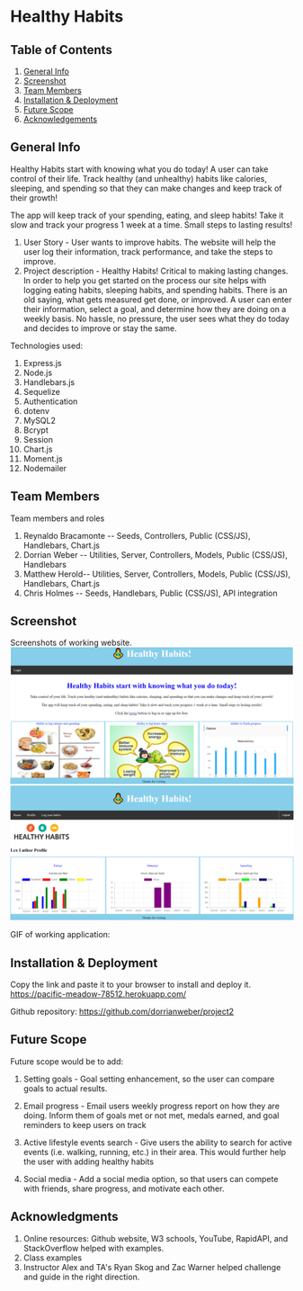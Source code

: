 # Healthy Habits

## Table of Contents

1. [General Info](#general-info)
2. [Screenshot](#Screenshot)
3. [Team Members](#Team-members)
4. [Installation & Deployment](#Installation-Deployment)
5. [Future Scope](#Future_scope)
6. [Acknowledgements](#Acknowledgements)

## General Info

Healthy Habits start with knowing what you do today!
A user can take control of their life. Track healthy (and unhealthy) habits like calories, sleeping, and spending so that they can make changes and keep track of their growth!

The app will keep track of your spending, eating, and sleep habits! Take it slow and track your progress 1 week at a time. Small steps to lasting results!

1. User Story - User wants to improve habits. The website will help the user log their information, track performance, and take the steps to improve.
2. Project description - Healthy Habits! Critical to making lasting changes. In order to help you get started on the process our site helps with logging eating habits, sleeping habits, and spending habits. There is an old saying, what gets measured get done, or improved. A user can enter their information, select a goal, and determine how they are doing on a weekly basis. No hassle, no pressure, the user sees what they do today and decides to improve or stay the same.

Technologies used:

1. Express.js
2. Node.js
3. Handlebars.js
4. Sequelize
5. Authentication
6. dotenv
7. MySQL2
8. Bcrypt
9. Session
10. Chart.js
11. Moment.js
12. Nodemailer

## Team Members

Team members and roles

1. Reynaldo Bracamonte -- Seeds, Controllers, Public (CSS/JS), Handlebars, Chart.js
2. Dorrian Weber -- Utilities, Server, Controllers, Models, Public (CSS/JS), Handlebars
3. Matthew Herold-- Utilities, Server, Controllers, Models, Public (CSS/JS), Handlebars, Chart.js
4. Chris Holmes -- Seeds, Handlebars, Public (CSS/JS), API integration

## Screenshot

Screenshots of working website.
![screenshot of working application](public\images\Healthyhabits-homepage.jpg)
![screenshot of working application](public\images\Healthyhabits-profilepage.jpg)

GIF of working application:

## Installation & Deployment

Copy the link and paste it to your browser to install and deploy it.
https://pacific-meadow-78512.herokuapp.com/

Github repository:
https://github.com/dorrianweber/project2

## Future Scope

Future scope would be to add:

1. Setting goals - Goal setting enhancement, so the user can compare goals to actual results.

2. Email progress - Email users weekly progress report on how they are doing. Inform them of goals met or not met, medals earned, and goal reminders to keep users on track

3. Active lifestyle events search - Give users the ability to search for active events (i.e. walking, running, etc.) in their area. This would further help the user with adding healthy habits

4. Social media - Add a social media option, so that users can compete with friends, share progress, and motivate each other.

## Acknowledgments

1. Online resources: Github website, W3 schools, YouTube, RapidAPI, and StackOverflow helped with examples.
2. Class examples
3. Instructor Alex and TA's Ryan Skog and Zac Warner helped challenge and guide in the right direction.
